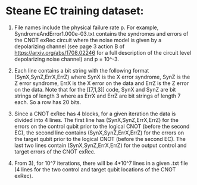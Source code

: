 # Steane EC training dataset:

1) File names include the physical failure rate p. For example,
   SyndromeAndError1.000e-03.txt contains the syndromes and errors of the CNOT
   exRec circuit where the noise model is given by a depolarizing channel (see
   page 3 action B of  https://arxiv.org/abs/1708.02246 for a full description
   of the circuit level depolarizing noise channel) and p = 10^-3.

2) Each line contains a bit string with the following format
   (SynX,SynZ,ErrX,ErrZ) where SynX is the X error syndrome, SynZ is the Z error
   syndrome, ErrX is the X error on the data and ErrZ is the Z error on the
   data. Note that for the [[7,1,3]] code, SynX and SynZ are bit strings of
   length 3 where as ErrX and ErrZ are bit strings of length 7 each. So a row
   has 20 bits.

3) Since a CNOT exRec has 4 blocks, for a given iteration the data is divided
   into 4 lines. The first line has (SynX,SynZ,ErrX,ErrZ) for the errors on the
   control qubit prior to the logical CNOT (before the second EC), the second
   line contains (SynX,SynZ,ErrX,ErrZ) for the errors on the target qubit prior
   to the logical CNOT (before the second EC). The last two lines contain
   (SynX,SynZ,ErrX,ErrZ) for the output control and target errors of the CNOT
   exRec.

4) From 3), for 10^7 iterations, there will be 4*10^7 lines in a given .txt file
   (4 lines for the two control and target qubit locations of the CNOT exRec).
